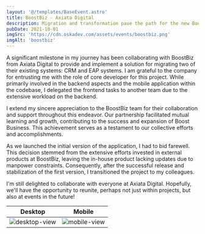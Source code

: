 ```yaml
---
layout: '@/templates/BaseEvent.astro'
title: BoostBiz - Axiata Digital
description: Migration and transformation pave the path for the new BoostBiz!
pubDate: 2021-10-01
imgSrc: 'https://cdn.oskadev.com/assets/events/boostbiz.png'
imgAlt: 'boostbiz'
---
```


A significant milestone in my journey has been collaborating with BoostBiz from Axiata Digital to provide and implement a solution for migrating two of their existing systems: CRM and EAP systems. I am grateful to the company for entrusting me with the role of core developer for this project. While primarily involved in the backend aspects and the mobile application within the codebase, I delegated the frontend tasks to another team due to the extensive workload on the backend.

I extend my sincere appreciation to the BoostBiz team for their collaboration and support throughout this endeavor. Our partnership facilitated mutual learning and growth, contributing to the success and expansion of Boost Business. This achievement serves as a testament to our collective efforts and accomplishments.

As we launched the initial version of the application, I had to bid farewell. This decision stemmed from the extensive efforts invested in external products at BoostBiz, leaving the in-house product lacking updates due to manpower constraints. Consequently, after the successful release and stabilization of the first version, I transitioned the project to my colleagues. 

I'm still delighted to collaborate with everyone at Axiata Digital. Hopefully, we'll have the opportunity to reunite, perhaps not just within projects, but also at events in the future!

| Desktop | Mobile | 
| :--: | :--: |
| ![desktop-view](/assets/events/boostbiz-desktop.png) | ![mobile-view](/assets/events/boostbiz-mobile.png) |
